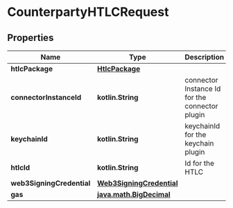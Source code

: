 
# CounterpartyHTLCRequest

## Properties
Name | Type | Description | Notes
------------ | ------------- | ------------- | -------------
**htlcPackage** | [**HtlcPackage**](HtlcPackage.md) |  | 
**connectorInstanceId** | **kotlin.String** | connector Instance Id for the connector plugin | 
**keychainId** | **kotlin.String** | keychainId for the keychain plugin | 
**htlcId** | **kotlin.String** | Id for the HTLC | 
**web3SigningCredential** | [**Web3SigningCredential**](Web3SigningCredential.md) |  | 
**gas** | [**java.math.BigDecimal**](java.math.BigDecimal.md) |  |  [optional]



